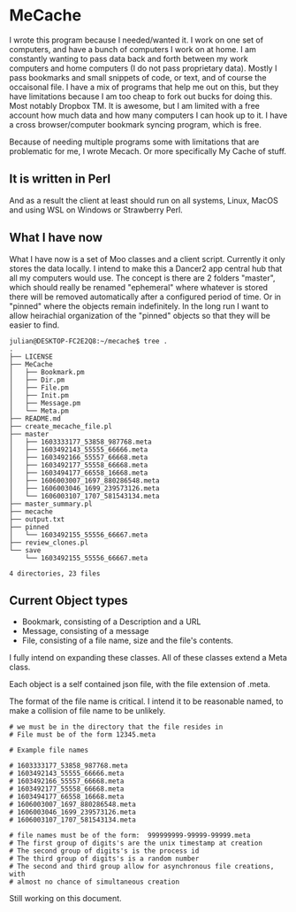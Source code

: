 # MeCache

I wrote this program because I needed/wanted it.   I work on one set of
computers, and have a bunch of computers I work on at home.  I am constantly
wanting to pass data back and forth between my work computers and home
computers (I do not pass proprietary data).  Mostly I pass bookmarks and small
snippets of code, or text, and of course the occaisonal file.   I have a mix
of programs that help me out on this, but they have limitations because I am
too cheap to fork out bucks for doing this.   Most notably Dropbox TM.  It is
awesome, but I am limited with a free account how much data and how many
computers I can hook up to it.  I have a cross browser/computer bookmark
syncing program, which is free.

Because of needing multiple programs some with limitations that are
problematic for me, I wrote Mecach.  Or more specifically My Cache of stuff.

## It is written in Perl

And as a result the client at least should run on all systems, Linux, MacOS
and using WSL on Windows or Strawberry Perl.

## What I have now

What I have now is a set of Moo classes and a client script.   Currently it
only stores the data locally. I intend to make this a Dancer2 app central hub
that all my computers would use.  The concept is there are 2 folders "master",
which should really be renamed "ephemeral" where whatever is stored there will
be removed automatically after a configured period of time.   Or in "pinned"
where the objects remain indefinitely.  In the long run I want to allow
heirachial organization of the "pinned" objects so that they will be easier to
find.

    julian@DESKTOP-FC2E2Q8:~/mecache$ tree .
    .
    ├── LICENSE
    ├── MeCache
    │   ├── Bookmark.pm
    │   ├── Dir.pm
    │   ├── File.pm
    │   ├── Init.pm
    │   ├── Message.pm
    │   └── Meta.pm
    ├── README.md
    ├── create_mecache_file.pl
    ├── master
    │   ├── 1603333177_53858_987768.meta
    │   ├── 1603492143_55555_66666.meta
    │   ├── 1603492166_55557_66668.meta
    │   ├── 1603492177_55558_66668.meta
    │   ├── 1603494177_66558_16668.meta
    │   ├── 1606003007_1697_880286548.meta
    │   ├── 1606003046_1699_239573126.meta
    │   └── 1606003107_1707_581543134.meta
    ├── master_summary.pl
    ├── mecache
    ├── output.txt
    ├── pinned
    │   └── 1603492155_55556_66667.meta
    ├── review_clones.pl
    └── save
        └── 1603492155_55556_66667.meta

    4 directories, 23 files

## Current Object types

* Bookmark, consisting of a Description and a URL
* Message, consisting of a message
* File, consisting of a file name, size and the file's contents.

I fully intend on expanding these classes.   All of these classes extend a
Meta class.

Each object is a self contained json file, with the file extension of .meta.

The format of the file name is critical.   I intend it to be reasonable named,
to make a collision of file name to be unlikely.

	# we must be in the directory that the file resides in
	# File must be of the form 12345.meta

    # Example file names

    # 1603333177_53858_987768.meta
    # 1603492143_55555_66666.meta
    # 1603492166_55557_66668.meta
    # 1603492177_55558_66668.meta
    # 1603494177_66558_16668.meta
    # 1606003007_1697_880286548.meta
    # 1606003046_1699_239573126.meta
    # 1606003107_1707_581543134.meta

	# file names must be of the form:  999999999-99999-99999.meta
	# The first group of digits's are the unix timestamp at creation
	# The second group of digits's is the process id
	# The third group of digits's is a random number
	# The second and third group allow for asynchronous file creations, with
	# almost no chance of simultaneous creation

Still working on this document.
